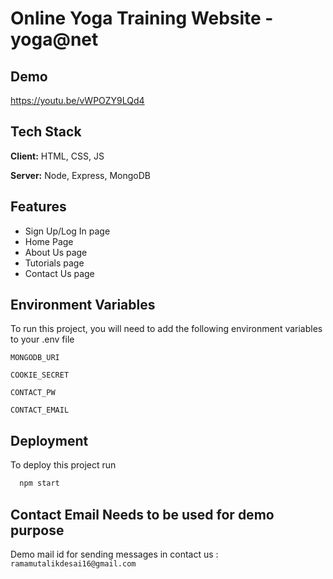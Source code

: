 
# Online Yoga Training Website - yoga@net




## Demo

https://youtu.be/vWPOZY9LQd4


## Tech Stack

**Client:** HTML, CSS, JS

**Server:** Node, Express, MongoDB


## Features

- Sign Up/Log In page
- Home Page
- About Us page
- Tutorials page
- Contact Us page


## Environment Variables

To run this project, you will need to add the following environment variables to your .env file

`MONGODB_URI`

`COOKIE_SECRET`

`CONTACT_PW`

`CONTACT_EMAIL`


## Deployment

To deploy this project run

```bash
  npm start
```

## Contact Email Needs to be used for demo purpose


Demo mail id for sending messages in contact us : ` ramamutalikdesai16@gmail.com `
